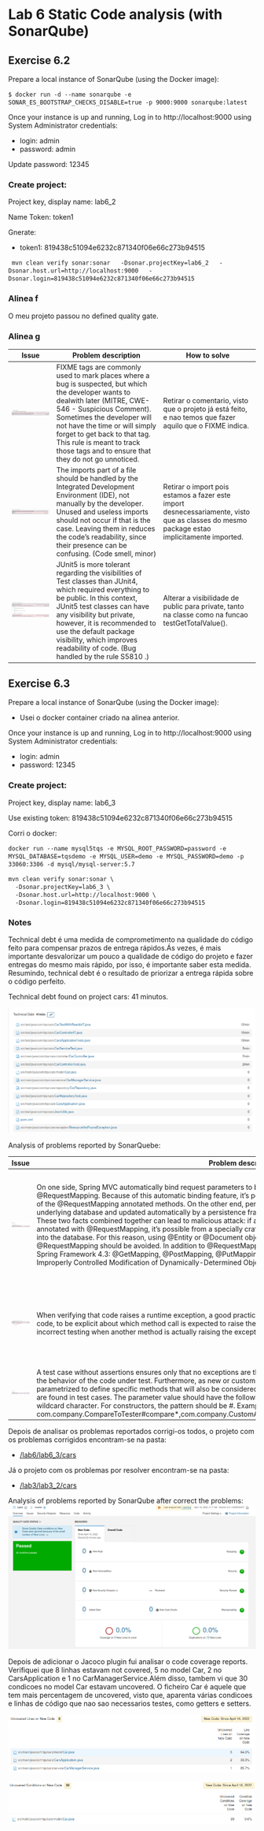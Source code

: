 # Lab 6 Static Code analysis (with SonarQube)

## Exercise 6.2

Prepare a local instance of SonarQube (using the Docker image):
```
$ docker run -d --name sonarqube -e SONAR_ES_BOOTSTRAP_CHECKS_DISABLE=true -p 9000:9000 sonarqube:latest
```

Once your instance is up and running, Log in to http://localhost:9000 using System Administrator credentials:
* login: admin
* password: admin

Update password: 12345

### **Create project:**
Project key, display name: lab6_2

Name Token: token1

Gnerate:
* token1: 819438c51094e6232c871340f06e66c273b94515

```
 mvn clean verify sonar:sonar   -Dsonar.projectKey=lab6_2   -Dsonar.host.url=http://localhost:9000   -Dsonar.login=819438c51094e6232c871340f06e66c273b94515
 ```

### Alinea f

O meu projeto passou no defined quality gate.

### Alinea g

| Issue                 | Problem description   | How to solve |
| --------------------- |            ---------- | -----        |
| ![](./lab6_2/image1.png)     | FIXME tags are commonly used to mark places where a bug is suspected, but which the developer wants to dealwith later (MITRE, CWE-546 - Suspicious Comment). Sometimes the developer will not have the time or will simply forget to get back to that tag. This rule is meant to track those tags and to ensure that they do not go unnoticed.                     |  Retirar o comentario, visto que o projeto já está feito, e nao temos que fazer aquilo que o FIXME indica.            |
| ![](./lab6_2/image2.png)     | The imports part of a file should be handled by the Integrated Development Environment (IDE), not manually by the developer. Unused and useless imports should not occur if that is the case. Leaving them in reduces the code’s readability, since their presence can be confusing. (Code smell, minor)                       |  Retirar o import pois estamos a fazer este import desnecessariamente, visto que as classes do mesmo package estao implicitamente imported.               |
| ![](./lab6_2/image3.png)    | JUnit5 is more tolerant regarding the visibilities of Test classes than JUnit4, which required everything to be public. In this context, JUnit5 test classes can have any visibility but private, however, it is recommended to use the default package visibility, which improves readability of code. (Bug handled by the rule S5810 .)                       | Alterar a visibilidade de public para private, tanto na classe como na funcao testGetTotalValue().              |



## Exercise 6.3

Prepare a local instance of SonarQube (using the Docker image):
* Usei o docker container criado na alinea anterior.

Once your instance is up and running, Log in to http://localhost:9000 using System Administrator credentials:
* login: admin
* password: 12345

### **Create project:**
Project key, display name: lab6_3

Use existing token: 819438c51094e6232c871340f06e66c273b94515

Corri o docker:
```
docker run --name mysql5tqs -e MYSQL_ROOT_PASSWORD=password -e MYSQL_DATABASE=tqsdemo -e MYSQL_USER=demo -e MYSQL_PASSWORD=demo -p 33060:3306 -d mysql/mysql-server:5.7
```

```
mvn clean verify sonar:sonar \
  -Dsonar.projectKey=lab6_3 \
  -Dsonar.host.url=http://localhost:9000 \
  -Dsonar.login=819438c51094e6232c871340f06e66c273b94515
```

### Notes

Technical debt é uma medida de comprometimento na qualidade do código feito para compensar prazos de entrega rápidos.Ás vezes, é mais importante desvalorizar um pouco a qualidade de código do projeto e fazer entregas do mesmo mais rápido, por isso, é importante saber esta medida. Resumindo, technical debt é o resultado de priorizar a entrega rápida sobre o código perfeito.

Technical debt found on project cars: 41 minutos.

![](./lab6_3/technicalDebt.png)

Analysis of problems reported by SonarQuebe:

| Issue                    | Problem description   | How to solve |
| --------------------- |            ---------- | -----        |
| ![](./lab6_3/image1.png) | On one side, Spring MVC automatically bind request parameters to beans declared as arguments of methods annotated with @RequestMapping. Because of this automatic binding feature, it’s possible to feed some unexpected fields on the arguments of the @RequestMapping annotated methods. On the other end, persistent objects (@Entity or @Document) are linked to the underlying database and updated automatically by a persistence framework, such as Hibernate, JPA or Spring Data MongoDB. These two facts combined together can lead to malicious attack: if a persistent object is used as an argument of a method annotated with @RequestMapping, it’s possible from a specially crafted user input, to change the content of unexpected fields into the database. For this reason, using @Entity or @Document objects as arguments of methods annotated with @RequestMapping should be avoided. In addition to @RequestMapping, this rule also considers the annotations introduced in Spring Framework 4.3: @GetMapping, @PostMapping, @PutMapping, @DeleteMapping, @PatchMapping. (CWE-915: Improperly Controlled Modification of Dynamically-Determined Object Attributes) | Criar outro model (CarRequestModel.java) sem anotacoes, sem @Entity ou @Document, com atributo maker e model. No @PostMapping do CarController fazer @RequestBody deste novo model, e processar este dado de modo que se salve um Car.        |
| ![](./lab6_3/image2.png)    | When verifying that code raises a runtime exception, a good practice is to avoid having multiple method calls inside the tested code, to be explicit about which method call is expected to raise the exception. It increases the clarity of the test, and avoid incorrect testing when another method is actually raising the exception. | Colocar dentro do assertThrows a chamada da funcao que irá retornar a exececao. Neste caso nao resolvi assim, porque decici mudar a funcao getCarDetails() no ficheiro CarManagerService.         |
| ![](./lab6_3/image3.png) | A test case without assertions ensures only that no exceptions are thrown. Beyond basic runnability, it ensures nothing about the behavior of the code under test. Furthermore, as new or custom assertion frameworks may be used, the rule can be parametrized to define specific methods that will also be considered as assertions. No issue will be raised when such methods are found in test cases. The parameter value should have the following format <FullyQualifiedClassName>#<MethodName>, where MethodName can end with the wildcard character. For constructors, the pattern should be <FullyQualifiedClassName>#<init>. Example: com.company.CompareToTester#compare*,com.company.CustomAssert#customAssertMethod,com.company.CheckVerifier#<init>. | Adicionar asserts. |

Depois de analisar os problemas reportados corrigi-os todos, o projeto com os problemas corrigidos encontram-se na pasta:
* [/lab6/lab6_3/cars](https://github.com/eva-pomposo/tqs_98513/tree/main/lab6/lab6_3/cars)

Já o projeto com os problemas por resolver encontram-se na pasta:
* [/lab3/lab3_2/cars](https://github.com/eva-pomposo/tqs_98513/tree/main/lab3/lab3_2/cars)

Analysis of problems reported by SonarQube after correct the problems:
![](./lab6_3/image4.png)

Depois de adicionar o Jacoco plugin fui analisar o code coverage reports.
Verifiquei que 8 linhas estavam not covered, 5 no model Car, 2 no CarsApplication e 1 no CarManagerService.Além disso, tambem vi que 30 condicoes no model Car estavam uncovered.
O ficheiro Car é aquele que tem mais percentagem de uncovered, visto que, aparenta várias condicoes e linhas de código que nao sao necessarios testes, como getters e setters. 

![](./lab6_3/image5.png)

![](./lab6_3/image6.png)